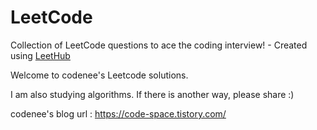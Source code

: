 # LeetCode
Collection of LeetCode questions to ace the coding interview! - Created using [LeetHub](https://github.com/QasimWani/LeetHub)

Welcome to codenee's Leetcode solutions.

I am also studying algorithms.
If there is another way, please share :)

codenee's blog url : https://code-space.tistory.com/
